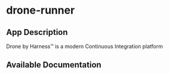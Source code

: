# drone-runner

## App Description

Drone by Harness™ is a modern Continuous Integration platform

## Available Documentation

